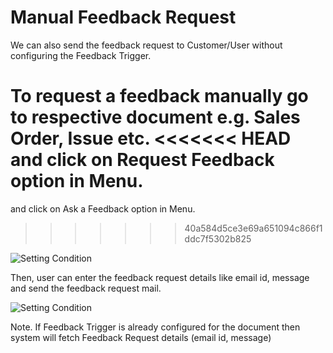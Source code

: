 # Manual Feedback Request

We can also send the feedback request to Customer/User without configuring the
Feedback Trigger.

To request a feedback manually go to respective document e.g. Sales Order, Issue etc.
<<<<<<< HEAD
and click on Request Feedback option in Menu.
=======
and click on Ask a Feedback option in Menu.
>>>>>>> 40a584d5ce3e69a651094c866f1ddc7f5302b825

<img class="screenshot" alt="Setting Condition" src="{{docs_base_url}}/assets/img/setup/feedback/manual-feedback-request-option.png">

Then, user can enter the feedback request details like email id, message and send the
feedback request mail.

<img class="screenshot" alt="Setting Condition" src="{{docs_base_url}}/assets/img/setup/feedback/manual-feedback-request.png">

Note. If Feedback Trigger is already configured for the document then system will fetch
Feedback Request details (email id, message)
